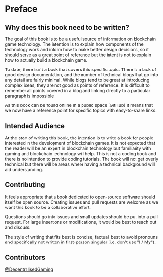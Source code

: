 # Preface

## Why does this book need to be written?
The goal of this book is to be a useful source of information on blockchain game technology. The intention is to explain how components of the technology work and inform how to make better design decisions, so it should serve as a great point of reference but the intent is not to explain how to actually build a blockchain game.

To date, there isn't a book that covers this specific topic. There is a lack of good design documentation, and the number of technical blogs that go into any detail are fairly minimal. While blogs tend to be great at introducing complex ideas, they are not good as points of reference. It is difficult to remember all points covered in a blog and linking directly to a particular paragraph is impossible.

As this book can be found online in a public space (GitHub) it means that we now have a reference point for specific topics with easy-to-share links.


## Intended Audience
At the start of writing this book, the intention is to write a book for people interested in the development of blockchain games. It is not expected that the reader will be an expert in blockchain technology but familiarity with gaming and blockchain technology will help. This is not a coding book and there is no intention to provide coding tutorials. The book will not get overly technical but there will be areas where having a technical background will aid understanding. 


## Contributing
It feels appropriate that a book dedicated to open-source software should itself be open source. Creating issues and pull requests are welcome as we want this book to be a collaborative effort.

Questions should go into issues and small updates should be put into a pull request. For large insertions or modifications, it would be best to reach out and discuss.

The style of writing that fits best is concise, factual, best to avoid pronouns and specifically not written in first-person singular (i.e. don't use "I / My"). 


## Contributors
[@DecentralisedGaming](https://github.com/DecentralisedGaming)
